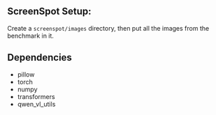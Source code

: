 ## ScreenSpot Setup:

Create a `screenspot/images` directory, then put all the images from the benchmark in it.

## Dependencies

- pillow
- torch
- numpy
- transformers
- qwen_vl_utils

